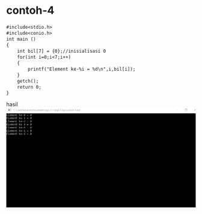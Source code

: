 # contoh-4

    #include<stdio.h>
    #include<conio.h>
    int main ()
    {
        int bil[7] = {0};//inisialisasi 0
        for(int i=0;i<7;i++)
        {
            printf("Element ke-%i = %d\n",i,bil[i]);
        }
        getch();
        return 0;
    }
    
    
    
hasil
![img](https://github.com/septianaana/contoh-4/blob/master/contoh%204.png?raw=true)
